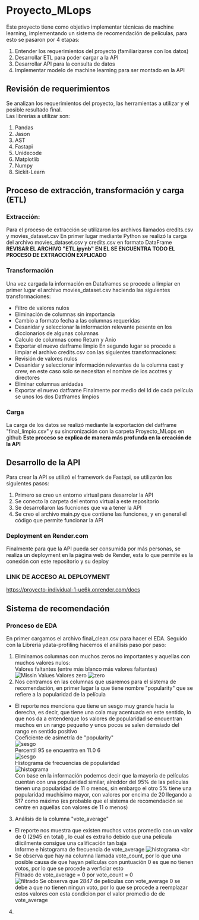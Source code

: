 # Proyecto_MLops
Este proyecto tiene como objetivo implementar técnicas de machine learning, implementando un sistema de recomendación de películas, para esto se pasaron por 4 etapas:
1. Entender los requerimientos del proyecto (familiarizarse con los datos)
2. Desarrollar ETL para poder cargar a la API
3. Desarrollar API para la consulta de datos
4. Implementar modelo de machine learning para ser montado en la API
## Revisión de requerimientos
Se analizan los requerimientos del proyecto, las herramientas a utilizar y el posible resultado final. <br>
Las librerías a utilizar son:
1. Pandas
2. Jason
3. AST
4. Fastapi
5. Unidecode
6. Matplotlib
7. Numpy
8. Sickit-Learn
## Proceso de extracción, transformación y carga (ETL)
### Extracción:
Para el proceso de extracción se utilizaron los archivos llamados credits.csv y movies_dataset.csv
En primer lugar mediante Python se realizó la carga del archivo movies_dataset.csv y credits.csv en formato DataFrame 
**REVISAR EL ARCHIVO "ETL.ipynb" EN EL SE ENCUENTRA TODO EL PROCESO DE EXTRACCIÓN EXPLICADO**
### Transformación
Una vez cargada la información en Dataframes se procede a limpiar en primer lugar el archivo movies_dataset.csv haciendo las siguientes transformaciones:
- Filtro de valores nulos
- Eliminación de columnas sin importancia
- Cambio a formato fecha a las columnas requeridas
- Desanidar y seleccionar la información relevante pesente en los diccionarios de algunas columnas
- Calculo de columnas como Return y Anio
- Exportar el nuevo datframe limpio
En segundo lugar se procede a limpiar el archivo credits.csv con las siguientes transformaciones:
- Revisión de valores nulos
- Desanidar y seleccionar información relevantes de la columna cast y crew, en este caso solo se necesitan el nombre de los acotres y directores
- Eliminar columnas anidadas
- Exportar el nuevo datframe
Finalmente por medio del Id de cada película se unos los dos Datframes limpios
### Carga
La carga de los datos se realizó mediante la exportación del datframe "final_limpio.csv" y su sincronización con la carpeta Proyecto_MLops en github
**Este proceso se explica de manera más profunda en la creación de la API**
## Desarrollo de la API
Para crear la API se utilizó el framework de Fastapi, se utilizarón los siguientes pasos:
1. Primero se creo un entorno virtual para desarrolar la API
2. Se conecto la carpeta del entorno virtual a este repositorio
3. Se desarrollaron las fucniones que va a tener la API
4. Se creo el archivo main.py que contiene las funciones, y en general el código que permite funcionar la API
### Deployment en Render.com
Finalmente para que la API pueda ser consumida por más personas, se realiza un deployment en la página web de Render, esta lo que permite es la conexión con este
repositorio y su deploy
### **LINK DE ACCESO AL DEPLOYMENT**
https://proyecto-individual-1-ue6k.onrender.com/docs
## Sistema de recomendación
### Pronceso de EDA
En primer cargamos el archivo final_clean.csv para hacer el EDA.
Seguido con la Librería ydata-profiling hacemos el análisis paso por paso:
1. Eliminamos columnas con muchos zeros no importantes y aquellas con muchos valores nulos: <br>
   Valores faltantes (entre más blanco más valores faltantes)
   ![Missin Values](img/Missing_Values.png "Valores Faltantes")
   Valores zero
   ![zero](img/zeros.png "Zeros")
2. Nos centramos en las columnas que usaremos para el sistema de recomendación, en primer lugar la que tiene nombre "popularity" que se refiere a la popularidad de la película
- El reporte nos menciona que tiene un sesgo muy grande hacia la derecha, es decir, que tiene una cola muy acentuada en este sentido, lo que nos da a entenderque los valores de popularidad se encuentran muchos en un rango pequeño y unos pocos se salen demsiado del rango en sentido positivo <br>
Coeficiente de asimetría de "popularity" <br>
![sesgo](img/skewed_popu.png "sesgo") <br>
Percentil 95 se encuentra en 11.0 6<br>
![sesgo](img/Estadistic_popu.png "sesgo") <br>
Histograma de frecuencias de popularidad <br>
![histograma](img/Histo_popu.png "histograma") <br>
Con base en la información podemos decir que la mayoría de películas cuentan con una popularidad similar, alreddor del 95% de las películas tienen una popularidad de 11 o menos, sin embargo el otro 5% tiene una popularidad muchísimo mayor, con valores por encima de 20 llegando a 517 como máximo (es probable que el sistema de recomendación se centre en aquellas con valores de 11 o menos)
3. Análisis de la columna "vote_average"
  - El reporte nos muestra que existen muchos votos promedio con un valor de 0 (2945 en total) , lo cual es extraño debido que una película diicilmente consigue una calificación tan baja <br>
  Informe e histograma de frecuencia de vote_average
    ![histograma](img/Histo_vote.png "histograma") <br
  - Se observa que hay na columna llamada vote_count, por lo que una posible causa de que hayan películas con puntuación 0 es que no tienen votos, por lo que se procede a verficiar esto <br>
  Filtrado de vote_average = 0 por vote_count = 0 <br>
  ![filtrado](img/Info_vote.png "filtrado") 
Se observa que 2847 de películas con vote_average 0 se debe a que no tienen ningun voto, por lo que se procede a reemplazar estos valores con esta condicion por el valor promedio de de vote_average
4. 
